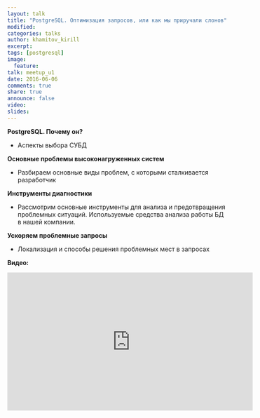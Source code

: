 ```yaml
---
layout: talk
title: "PostgreSQL. Оптимизация запросов, или как мы приручали слонов"
modified:
categories: talks
author: khamitov_kirill
excerpt:
tags: [postgresql]
image:
  feature:
talk: meetup_u1
date: 2016-06-06
comments: true
share: true
announce: false 
video: 
slides: 
---
```



**PostgreSQL. Почему он?**

* Аспекты выбора СУБД

**Основные проблемы высоконагруженных систем**

* Разбираем основные виды проблем, с которыми сталкивается разработчик

**Инструменты диагностики**

* Рассмотрим основные инструменты для анализа и предотвращения проблемных ситуаций. Используемые средства анализа работы БД в нашей компании.

**Ускоряем проблемные запросы**

* Локализация и способы решения проблемных мест в запросах

**Видео:**
<iframe width="560" height="315" src="https://www.youtube.com/embed/z6Z2NAgLrio" frameborder="0" allowfullscreen></iframe>